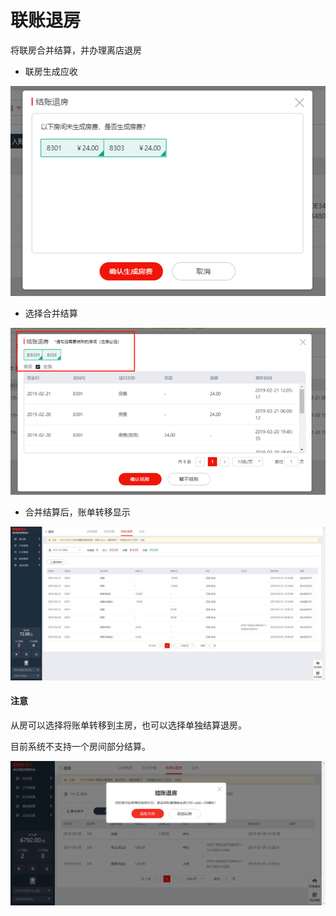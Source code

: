 # 联账退房

将联房合并结算，并办理离店退房

* 联房生成应收

![](../../../.gitbook/assets/image%20%2854%29.png)

* 选择合并结算

![](../../../.gitbook/assets/image%20%28409%29.png)

* 合并结算后，账单转移显示

![](../../../.gitbook/assets/image%20%2818%29.png)

#### 注意

从房可以选择将账单转移到主房，也可以选择单独结算退房。

目前系统不支持一个房间部分结算。

![](../../../.gitbook/assets/image%20%2873%29.png)



